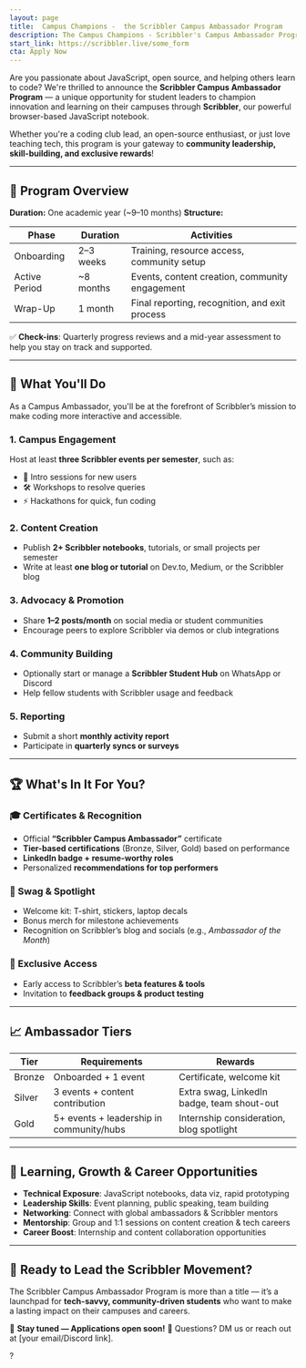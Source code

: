 ```yaml
---
layout: page
title:  Campus Champions -  the Scribbler Campus Ambassador Program
description: The Campus Champions - Scribbler's Campus Ambassador Program is more than a title - it’s a launchpad for tech-savvy, community-driven students who want to make a lasting impact on their campuses and careers.
start_link: https://scribbler.live/some_form
cta: Apply Now
---
```


Are you passionate about JavaScript, open source, and helping others learn to code? We're thrilled to announce the **Scribbler Campus Ambassador Program** — a unique opportunity for student leaders to champion innovation and learning on their campuses through **Scribbler**, our powerful browser-based JavaScript notebook.

Whether you're a coding club lead, an open-source enthusiast, or just love teaching tech, this program is your gateway to **community leadership, skill-building, and exclusive rewards**!

---

## 🎯 Program Overview

**Duration:** One academic year (\~9–10 months)
**Structure:**

| Phase         | Duration   | Activities                                     |
| ------------- | ---------- | ---------------------------------------------- |
| Onboarding    | 2–3 weeks  | Training, resource access, community setup     |
| Active Period | \~8 months | Events, content creation, community engagement |
| Wrap-Up       | 1 month    | Final reporting, recognition, and exit process |

✅ **Check-ins**: Quarterly progress reviews and a mid-year assessment to help you stay on track and supported.

---

## 💼 What You'll Do

As a Campus Ambassador, you'll be at the forefront of Scribbler’s mission to make coding more interactive and accessible.

### 1. **Campus Engagement**

Host at least **three Scribbler events per semester**, such as:

* 📢 Intro sessions for new users
* 🛠️ Workshops to resolve queries
* ⚡ Hackathons for quick, fun coding

### 2. **Content Creation**

* Publish **2+ Scribbler notebooks**, tutorials, or small projects per semester
* Write at least **one blog or tutorial** on Dev.to, Medium, or the Scribbler blog

### 3. **Advocacy & Promotion**

* Share **1–2 posts/month** on social media or student communities
* Encourage peers to explore Scribbler via demos or club integrations

### 4. **Community Building**

* Optionally start or manage a **Scribbler Student Hub** on WhatsApp or Discord
* Help fellow students with Scribbler usage and feedback

### 5. **Reporting**

* Submit a short **monthly activity report**
* Participate in **quarterly syncs or surveys**

---

## 🏆 What's In It For You?

### 🎓 Certificates & Recognition

* Official **“Scribbler Campus Ambassador”** certificate
* **Tier-based certifications** (Bronze, Silver, Gold) based on performance
* **LinkedIn badge + resume-worthy roles**
* Personalized **recommendations for top performers**

### 🧢 Swag & Spotlight

* Welcome kit: T-shirt, stickers, laptop decals
* Bonus merch for milestone achievements
* Recognition on Scribbler’s blog and socials (e.g., *Ambassador of the Month*)

### 🚀 Exclusive Access

* Early access to Scribbler’s **beta features & tools**
* Invitation to **feedback groups & product testing**

---

## 📈 Ambassador Tiers

| Tier   | Requirements                             | Rewards                                    |
| ------ | ---------------------------------------- | ------------------------------------------ |
| Bronze | Onboarded + 1 event                      | Certificate, welcome kit                   |
| Silver | 3 events + content contribution          | Extra swag, LinkedIn badge, team shout-out |
| Gold   | 5+ events + leadership in community/hubs | Internship consideration, blog spotlight   |

---

## 🧠 Learning, Growth & Career Opportunities

* **Technical Exposure**: JavaScript notebooks, data viz, rapid prototyping
* **Leadership Skills**: Event planning, public speaking, team building
* **Networking**: Connect with global ambassadors & Scribbler mentors
* **Mentorship**: Group and 1:1 sessions on content creation & tech careers
* **Career Boost**: Internship and content collaboration opportunities

---

## 🚀 Ready to Lead the Scribbler Movement?

The Scribbler Campus Ambassador Program is more than a title — it’s a launchpad for **tech-savvy, community-driven students** who want to make a lasting impact on their campuses and careers.

📅 **Stay tuned — Applications open soon!**
💬 Questions? DM us or reach out at \[your email/Discord link].

?
